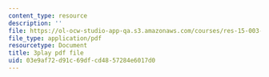 ```yaml
---
content_type: resource
description: ''
file: https://ol-ocw-studio-app-qa.s3.amazonaws.com/courses/res-15-003-shaping-the-future-of-work-15-662x-spring-2016/03e9af72d91c69dfcd4857284e6017d0_Hu-ZLesnxfc.pdf
file_type: application/pdf
resourcetype: Document
title: 3play pdf file
uid: 03e9af72-d91c-69df-cd48-57284e6017d0
---
```


